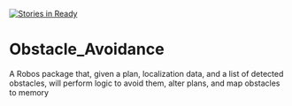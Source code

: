 [![Stories in Ready](https://badge.waffle.io/cwruRobotics/Obstacle_Avoidance.png?label=ready&title=Ready)](https://waffle.io/cwruRobotics/Obstacle_Avoidance)
# Obstacle_Avoidance
A Robos package that, given a plan, localization data, and a list of detected obstacles, will perform logic to avoid them, alter plans, and map obstacles to memory
